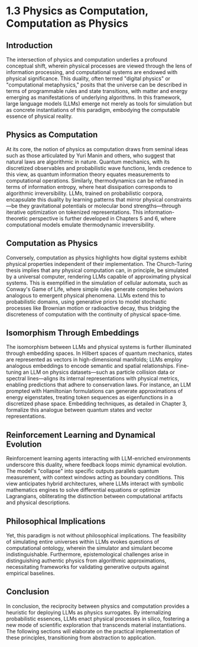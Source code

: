 # 1.3 Physics as Computation, Computation as Physics

## Introduction

The intersection of physics and computation underlies a profound conceptual shift, wherein physical processes are viewed through the lens of information processing, and computational systems are endowed with physical significance. This duality, often termed "digital physics" or "computational metaphysics," posits that the universe can be described in terms of programmable rules and state transitions, with matter and energy emerging as manifestations of underlying algorithms. In this framework, large language models (LLMs) emerge not merely as tools for simulation but as concrete instantiations of this paradigm, embodying the computable essence of physical reality.

## Physics as Computation

At its core, the notion of physics as computation draws from seminal ideas such as those articulated by Yuri Manin and others, who suggest that natural laws are algorithmic in nature. Quantum mechanics, with its discretized observables and probabilistic wave functions, lends credence to this view, as quantum information theory equates measurements to computational operations. Similarly, thermodynamics can be reframed in terms of information entropy, where heat dissipation corresponds to algorithmic irreversibility. LLMs, trained on probabilistic corpora, encapsulate this duality by learning patterns that mirror physical constraints—be they gravitational potentials or molecular bond strengths—through iterative optimization on tokenized representations. This information-theoretic perspective is further developed in Chapters 5 and 6, where computational models emulate thermodynamic irreversibility.

## Computation as Physics

Conversely, computation as physics highlights how digital systems exhibit physical properties independent of their implementation. The Church-Turing thesis implies that any physical computation can, in principle, be simulated by a universal computer, rendering LLMs capable of approximating physical systems. This is exemplified in the simulation of cellular automata, such as Conway's Game of Life, where simple rules generate complex behaviors analogous to emergent physical phenomena. LLMs extend this to probabilistic domains, using generative priors to model stochastic processes like Brownian motion or radioactive decay, thus bridging the discreteness of computation with the continuity of physical space-time.

## Isomorphism Through Embeddings

The isomorphism between LLMs and physical systems is further illuminated through embedding spaces. In Hilbert spaces of quantum mechanics, states are represented as vectors in high-dimensional manifolds; LLMs employ analogous embeddings to encode semantic and spatial relationships. Fine-tuning an LLM on physics datasets—such as particle collision data or spectral lines—aligns its internal representations with physical metrics, enabling predictions that adhere to conservation laws. For instance, an LLM prompted with Hamiltonian formulations can generate approximations of energy eigenstates, treating token sequences as eigenfunctions in a discretized phase space. Embedding techniques, as detailed in Chapter 3, formalize this analogue between quantum states and vector representations.

## Reinforcement Learning and Dynamical Evolution

Reinforcement learning agents interacting with LLM-enriched environments underscore this duality, where feedback loops mimic dynamical evolution. The model's "collapse" into specific outputs parallels quantum measurement, with context windows acting as boundary conditions. This view anticipates hybrid architectures, where LLMs interact with symbolic mathematics engines to solve differential equations or optimize Lagrangians, obliterating the distinction between computational artifacts and physical descriptions.

## Philosophical Implications

Yet, this paradigm is not without philosophical implications. The feasibility of simulating entire universes within LLMs evokes questions of computational ontology, wherein the simulator and simulant become indistinguishable. Furthermore, epistemological challenges arise in distinguishing authentic physics from algorithmic approximations, necessitating frameworks for validating generative outputs against empirical baselines.

## Conclusion

In conclusion, the reciprocity between physics and computation provides a heuristic for deploying LLMs as physics surrogates. By internalizing probabilistic essences, LLMs enact physical processes in silico, fostering a new mode of scientific exploration that transcends material instantiations. The following sections will elaborate on the practical implementation of these principles, transitioning from abstraction to application.